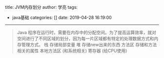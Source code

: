 title: JVM内存划分
author: 学亮
tags:
  - java基础
categories: []
date: 2019-04-28 16:19:00
---
> Java 程序在运行时，需要在内存中的分配空间。为了提高运算效率，就对空间进行了不同区域的划分，因为每一片区域都有特定的处理数据方式和内存管理方式。
栈 存储局部变量
堆 存储new出来的东西
方法区 存储和方法相关的属性
本地方法区 (和系统相关)
寄存器 (给CPU使用)